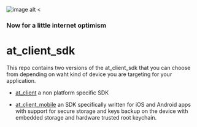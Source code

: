 ![image alt <](../.github/@developersmall.png) 
### Now for a little internet optimism

# at_client_sdk
This repo contains two versions of the at_client_sdk that you can choose from 
depending on waht kind of device you are targeting for your application.

* [at_client](./at_client) a non platform specific SDK

* [at_client_mobile](./at_client_mobile) an SDK specifically written for iOS and 
Android apps with support for secure storage and keys backup on the device with
embedded storage and hardware trusted root keychain.
